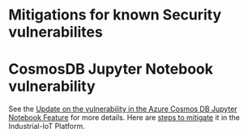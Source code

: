 # Mitigations for known Security vulnerabilites

# CosmosDB Jupyter Notebook vulnerability
See the [Update on the vulnerability in the Azure Cosmos DB Jupyter Notebook Feature](https://msrc-blog.microsoft.com/2021/08/27/update-on-vulnerability-in-the-azure-cosmos-db-jupyter-notebook-feature/) for more details.
Here are [steps to mitigate](cosmosdb-jupyter-notebook-2021-08-12.md) it in the Industrial-IoT Platform.


